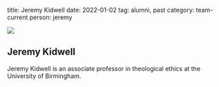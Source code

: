 title: Jeremy Kidwell
date: 2022-01-02
tag: alumni, past
category: team-current
person: jeremy

![](C:\Dev\reconnect-pelican\content\images\pic03.jpg)
## Jeremy Kidwell

Jeremy Kidwell is an associate professor in theological ethics at the University of Birmingham.